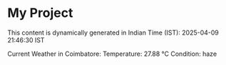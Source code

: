 # My Project

This content is dynamically generated in Indian Time (IST): 2025-04-09 21:46:30 IST


Current Weather in Coimbatore:
Temperature: 27.88 °C
Condition: haze
